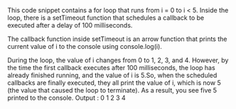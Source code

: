 This code snippet contains a for loop that runs from i = 0 to i < 5. Inside the loop, there is a setTimeout function that schedules a callback to be executed after a delay of 100 milliseconds.

The callback function inside setTimeout is an arrow function that prints the current value of i to the console using console.log(i).

During the loop, the value of i changes from 0 to 1, 2, 3, and 4. However, by the time the first callback executes after 100 milliseconds, the loop has already finished running, and the value of i is 5.So, when the scheduled callbacks are finally executed, they all print the value of i, which is now 5 (the value that caused the loop to terminate). As a result, you see five 5 printed to the console.
Output :
0
1
2
3
4